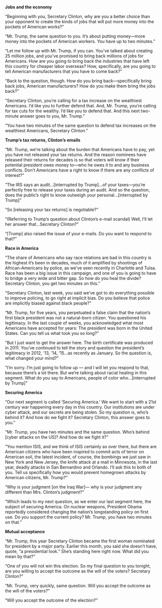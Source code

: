 **Jobs and the economy**

“Beginning with you, Secretary Clinton, why are you a better choice than your opponent to create the kinds of jobs that will put more money into the pockets of American works?”

“Mr. Trump, the same question to you. It’s about putting money—more money into the pockets of American workers. You have up to two minutes.”

“Let me follow up with Mr. Trump, if you can. You’ve talked about creating 25 million jobs, and you’ve promised to bring back millions of jobs for Americans. How are you going to bring back the industries that have left this country for cheaper labor overseas? How, specifically, are you going to tell American manufacturers that you have to come back?”

“Back to the question, though. How do you bring back—specifically bring back jobs, American manufacturers? How do you make them bring the jobs back?”

“Secretary Clinton, you’re calling for a tax increase on the wealthiest Americans. I’d like you to further defend that. And, Mr. Trump, you’re calling for tax cuts for the wealthy. I’d like you to defend that. And this next two-minute answer goes to you, Mr. Trump.”

“You have two minutes of the same question to defend tax increases on the wealthiest Americans, Secretary Clinton.”

**Trump’s tax returns, Clinton’s emails**

“Mr. Trump, we’re talking about the burden that Americans have to pay, yet you have not released your tax returns. And the reason nominees have released their returns for decades is so that voters will know if their potential president owes money to—who he owes it to and any business conflicts. Don’t Americans have a right to know if there are any conflicts of interest?”

“The IRS says an audit…[interrupted by Trump]…of your taxes—you’re perfectly free to release your taxes during an audit. And so the question, does the public’s right to know outweigh your personal…[interrupted by Trump]”

“So [releasing your tax returns] is negotiable?”

“(Referring to Trump’s question about Clinton’s e-mail scandal) Well, I’ll let her answer that…Secretary Clinton?”

“[Trump] also raised the issue of your e-mails. Do you want to respond to that?”

**Race in America**

“The share of Americans who say race relations are bad in this country is the highest it’s been in decades, much of it amplified by shootings of African-Americans by police, as we’ve seen recently in Charlotte and Tulsa. Race has been a big issue in this campaign, and one of you is going to have to bridge a very wide and bitter gap. So how do you heal the divide? Secretary Clinton, you get two minutes on this.”

“Secretary Clinton, last week, you said we’ve got to do everything possible to improve policing, to go right at implicit bias. Do you believe that police are implicitly biased against black people?”

“Mr. Trump, for five years, you perpetuated a false claim that the nation’s first black president was not a natural-born citizen. You questioned his legitimacy. In the last couple of weeks, you acknowledged what most Americans have accepted for years: The president was born in the United States. Can you tell us what took you so long?”

“But I just want to get the answer here. The birth certificate was produced in 2011. You’ve continued to tell the story and question the president’s legitimacy in 2012, ’13, ’14, ’15…as recently as January. So the question is, what changed your mind?”

“I’m sorry. I’m just going to follow up — and I will let you respond to that, because there’s a lot there. But we’re talking about racial healing in this segment. What do you say to Americans, people of color who…[interrupted by Trump]”

**Securing America**

“Our next segment is called ‘Securing America.’ We want to start with a 21st century war happening every day in this country. Our institutions are under cyber attack, and our secrets are being stolen. So my question is, who’s behind it? And how do we fight it? Secretary Clinton, this answer goes to you.”

“Mr. Trump, you have two minutes and the same question. Who’s behind [cyber attacks on the US]? And how do we fight it?”

“You mention ISIS, and we think of ISIS certainly as over there, but there are American citizens who have been inspired to commit acts of terror on American soil, the latest incident, of course, the bombings we just saw in New York and New Jersey, the knife attack at a mall in Minnesota, in the last year, deadly attacks in San Bernardino and Orlando. I’ll ask this to both of you. Tell us specifically how you would prevent homegrown attacks by American citizens, Mr. Trump?”

“Why is your judgment [on the Iraq War]— why is your judgment any different than Mrs. Clinton’s judgment?”

“Which leads to my next question, as we enter our last segment here, the subject of securing America. On nuclear weapons, President Obama reportedly considered changing the nation’s longstanding policy on first use. Do you support the current policy? Mr. Trump, you have two minutes on that.”

**Mutual acceptance**

“Mr. Trump, this year Secretary Clinton became the first woman nominated for president by a major party. Earlier this month, you said she doesn’t have, quote, “a presidential look.” She’s standing here right now. What did you mean by that?”

“One of you will not win this election. So my final question to you tonight, are you willing to accept the outcome as the will of the voters? Secretary Clinton?”

“Mr. Trump, very quickly, same question. Will you accept the outcome as the will of the voters?”

“Will you accept the outcome of the election?”
